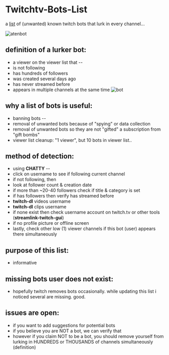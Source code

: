 # Twitchtv-Bots-List
a [list](https://github.com/arrowgent/Twitchtv-Bots-List/blob/main/list.txt) of (unwanted) known twitch bots that lurk in every channel...

![atenbot](https://github.com/arrowgent/Twitchtv-Bots-List/blob/main/aten_bot.png)

## definition of a lurker bot:
* a viewer on the viewer list that --
* is not following
* has hundreds of followers
* was created several days ago
* has never streamed before
* appears in multiple channels at the same time
![bot](https://github.com/arrowgent/Twitchtv-Bots-List/blob/main/easybot1.png)


## why a list of bots is useful:
* banning bots --
* removal of unwanted bots because of "spying" or data collection
* removal of unwanted bots so they are not "gifted" a subscription from "gift bombs"
* viewer list cleanup: "1 viewer", but 10 bots in viewer list..


## method of detection:
* using **CHATTY** --
* click on username to see if following current channel
* if not following, then
* look at follower count & creation date
* if more than ~20-40 followers check if title & category is set
* if has followers then verify has streamed before
* **twitch-dl** videos username
* **twitch-dl** clips username
* if none exist then check username account on twitch.tv or other tools (**streamlink-twitch-gui**)
* if no profile picture or offline screen
* lastly, check other low (1) viewer channels if this bot (user) appears there simultaneously


## purpose of this list:
* informative


## missing bots user does not exist:
* hopefully twitch removes bots occasionally.  while updating this list i noticed several are missing.  good.


## issues are open:
* if you want to add suggestions for potential bots
* if you believe you are NOT a bot, we can verify that
* however if you claim NOT to be a bot, you should remove yourself from lurking in HUNDREDS or THOUSANDS of channels simultaneously (definition)
